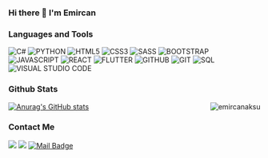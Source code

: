 ### Hi there 👋 I'm Emircan 

### Languages and Tools
![C#](https://img.shields.io/badge/C%23-239120?style=for-the-badge&logo=c-sharp&logoColor=white)
![PYTHON](https://img.shields.io/badge/Python-3776AB?style=for-the-badge&logo=python&logoColor=white)
![HTML5](https://img.shields.io/badge/html5-%23E34F26.svg?style=for-the-badge&logo=html5&logoColor=white)
![CSS3](https://img.shields.io/badge/css3-%231572B6.svg?style=for-the-badge&logo=css3&logoColor=white)
![SASS](https://img.shields.io/badge/SASS-hotpink.svg?style=for-the-badge&logo=SASS&logoColor=white)
![BOOTSTRAP](https://img.shields.io/badge/bootstrap-%23563D7C.svg?style=for-the-badge&logo=bootstrap&logoColor=white)
![JAVASCRIPT](https://img.shields.io/badge/javascript-%23323330.svg?style=for-the-badge&logo=javascript&logoColor=%23F7DF1E)
![REACT](https://img.shields.io/badge/react-%2320232a.svg?style=for-the-badge&logo=react&logoColor=%2361DAFB)
![FLUTTER](https://img.shields.io/badge/Flutter-02569B?style=for-the-badge&logo=flutter&logoColor=white)
![GITHUB](https://img.shields.io/badge/github-%23121011.svg?style=for-the-badge&logo=github&logoColor=white)
![GIT](https://img.shields.io/badge/git-%23F05033.svg?style=for-the-badge&logo=git&logoColor=white)
![SQL](https://img.shields.io/badge/Microsoft_SQL_Server-CC2927?style=for-the-badge&logo=microsoft-sql-server&logoColor=white)
![VISUAL STUDIO CODE](https://img.shields.io/badge/VisualStudioCode-0078d7.svg?style=for-the-badge&logo=visual-studio-code&logoColor=white)


### Github Stats
[![Anurag's GitHub stats](https://github-readme-stats.vercel.app/api?username=emircanaksu&show_icons=true&theme=highcontrast)](https://github.com/anuraghazra/github-readme-stats)
<img align="right" src="https://github-readme-stats.vercel.app/api/top-langs?username=emircanaksu&show_icons=true&theme=highcontrast&locale=en&layout=compact" alt="emircanaksu" />









### Contact Me

[![](https://img.shields.io/badge/linkedin-%230077B5.svg?&style=for-the-badge&logo=linkedin&logoColor=white)](https://www.linkedin.com/in/EmircanAksu/)
[![](https://img.shields.io/badge/instagram-%23E4405F.svg?&style=for-the-badge&logo=instagram&logoColor=white)](https://instagram.com/emircan__aksu)
[![Mail Badge](https://img.shields.io/badge/emircanaksu43@gmail.com-c14438?style=for-the-badge&logo=Gmail&logoColor=white&link=mailto:emircanaksu43@gmail.com)](mailto:emircanaksu43@gmail.com)
<!--
**EmircanAksu/emircanaksu** is a ✨ _special_ ✨ repository because its `README.md` (this file) appears on your GitHub profile.

Here are some ideas to get you started:

- 🔭 I’m currently working on ...
- 🌱 I’m currently learning ...
- 👯 I’m looking to collaborate on ...
- 🤔 I’m looking for help with ...
- 💬 Ask me about ...
- 📫 How to reach me: ...
- 😄 Pronouns: ...
- ⚡ Fun fact: ...


-->

